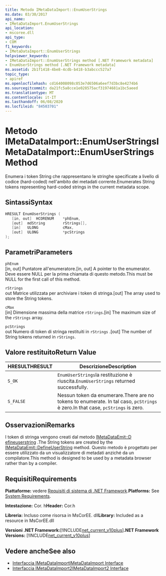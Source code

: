 ```yaml
---
title: Metodo IMetaDataImport::EnumUserStrings
ms.date: 03/30/2017
api_name:
- IMetaDataImport.EnumUserStrings
api_location:
- mscoree.dll
api_type:
- COM
f1_keywords:
- IMetaDataImport::EnumUserStrings
helpviewer_keywords:
- IMetaDataImport::EnumUserStrings method [.NET Framework metadata]
- EnumUserStrings method [.NET Framework metadata]
ms.assetid: 2b1f1418-4be8-4cdb-b418-b3abccc527a7
topic_type:
- apiref
ms.openlocfilehash: cd164008098c053e7d6506a6eef7d3bc8e4274b6
ms.sourcegitcommit: da21fc5a8cce1e028575acf31974681a1bc5aeed
ms.translationtype: MT
ms.contentlocale: it-IT
ms.lasthandoff: 06/08/2020
ms.locfileid: "84503701"
---
```

# <a name="imetadataimportenumuserstrings-method"></a><span data-ttu-id="1d770-102">Metodo IMetaDataImport::EnumUserStrings</span><span class="sxs-lookup"><span data-stu-id="1d770-102">IMetaDataImport::EnumUserStrings Method</span></span>
<span data-ttu-id="1d770-103">Enumera i token String che rappresentano le stringhe specificate a livello di codice (hard-coded) nell'ambito dei metadati corrente.</span><span class="sxs-lookup"><span data-stu-id="1d770-103">Enumerates String tokens representing hard-coded strings in the current metadata scope.</span></span>  
  
## <a name="syntax"></a><span data-ttu-id="1d770-104">Sintassi</span><span class="sxs-lookup"><span data-stu-id="1d770-104">Syntax</span></span>  
  
```cpp  
HRESULT EnumUserStrings (  
   [in, out]  HCORENUM    *phEnum,  
   [out]  mdString        rStrings[],  
   [in]   ULONG           cMax,  
   [out]  ULONG           *pcStrings  
);  
```  
  
## <a name="parameters"></a><span data-ttu-id="1d770-105">Parametri</span><span class="sxs-lookup"><span data-stu-id="1d770-105">Parameters</span></span>  
 `phEnum`  
 <span data-ttu-id="1d770-106">[in, out] Puntatore all'enumeratore.</span><span class="sxs-lookup"><span data-stu-id="1d770-106">[in, out] A pointer to the enumerator.</span></span> <span data-ttu-id="1d770-107">Deve essere NULL per la prima chiamata di questo metodo.</span><span class="sxs-lookup"><span data-stu-id="1d770-107">This must be NULL for the first call of this method.</span></span>  
  
 `rStrings`  
 <span data-ttu-id="1d770-108">out Matrice utilizzata per archiviare i token di stringa.</span><span class="sxs-lookup"><span data-stu-id="1d770-108">[out] The array used to store the String tokens.</span></span>  
  
 `cMax`  
 <span data-ttu-id="1d770-109">[in] Dimensione massima della matrice `rStrings`.</span><span class="sxs-lookup"><span data-stu-id="1d770-109">[in] The maximum size of the `rStrings` array.</span></span>  
  
 `pcStrings`  
 <span data-ttu-id="1d770-110">out Numero di token di stringa restituiti in `rStrings` .</span><span class="sxs-lookup"><span data-stu-id="1d770-110">[out] The number of String tokens returned in `rStrings`.</span></span>  
  
## <a name="return-value"></a><span data-ttu-id="1d770-111">Valore restituito</span><span class="sxs-lookup"><span data-stu-id="1d770-111">Return Value</span></span>  
  
|<span data-ttu-id="1d770-112">HRESULT</span><span class="sxs-lookup"><span data-stu-id="1d770-112">HRESULT</span></span>|<span data-ttu-id="1d770-113">Descrizione</span><span class="sxs-lookup"><span data-stu-id="1d770-113">Description</span></span>|  
|-------------|-----------------|  
|`S_OK`|<span data-ttu-id="1d770-114">`EnumUserStrings`la restituzione è riuscita.</span><span class="sxs-lookup"><span data-stu-id="1d770-114">`EnumUserStrings` returned successfully.</span></span>|  
|`S_FALSE`|<span data-ttu-id="1d770-115">Nessun token da enumerare.</span><span class="sxs-lookup"><span data-stu-id="1d770-115">There are no tokens to enumerate.</span></span> <span data-ttu-id="1d770-116">In tal caso, `pcStrings` è zero.</span><span class="sxs-lookup"><span data-stu-id="1d770-116">In that case, `pcStrings` is zero.</span></span>|  
  
## <a name="remarks"></a><span data-ttu-id="1d770-117">Osservazioni</span><span class="sxs-lookup"><span data-stu-id="1d770-117">Remarks</span></span>  
 <span data-ttu-id="1d770-118">I token di stringa vengono creati dal metodo [IMetaDataEmit::D efineuserstring](imetadataemit-defineuserstring-method.md) .</span><span class="sxs-lookup"><span data-stu-id="1d770-118">The String tokens are created by the [IMetaDataEmit::DefineUserString](imetadataemit-defineuserstring-method.md) method.</span></span> <span data-ttu-id="1d770-119">Questo metodo è progettato per essere utilizzato da un visualizzatore di metadati anziché da un compilatore.</span><span class="sxs-lookup"><span data-stu-id="1d770-119">This method is designed to be used by a metadata browser rather than by a compiler.</span></span>  
  
## <a name="requirements"></a><span data-ttu-id="1d770-120">Requisiti</span><span class="sxs-lookup"><span data-stu-id="1d770-120">Requirements</span></span>  
 <span data-ttu-id="1d770-121">**Piattaforme:** vedere [Requisiti di sistema di .NET Framework](../../get-started/system-requirements.md).</span><span class="sxs-lookup"><span data-stu-id="1d770-121">**Platforms:** See [System Requirements](../../get-started/system-requirements.md).</span></span>  
  
 <span data-ttu-id="1d770-122">**Intestazione:** Cor. h</span><span class="sxs-lookup"><span data-stu-id="1d770-122">**Header:** Cor.h</span></span>  
  
 <span data-ttu-id="1d770-123">**Libreria:** Incluso come risorsa in MsCorEE. dll</span><span class="sxs-lookup"><span data-stu-id="1d770-123">**Library:** Included as a resource in MsCorEE.dll</span></span>  
  
 <span data-ttu-id="1d770-124">**Versioni .NET Framework:**[!INCLUDE[net_current_v10plus](../../../../includes/net-current-v10plus-md.md)]</span><span class="sxs-lookup"><span data-stu-id="1d770-124">**.NET Framework Versions:** [!INCLUDE[net_current_v10plus](../../../../includes/net-current-v10plus-md.md)]</span></span>  
  
## <a name="see-also"></a><span data-ttu-id="1d770-125">Vedere anche</span><span class="sxs-lookup"><span data-stu-id="1d770-125">See also</span></span>

- [<span data-ttu-id="1d770-126">Interfaccia IMetaDataImport</span><span class="sxs-lookup"><span data-stu-id="1d770-126">IMetaDataImport Interface</span></span>](imetadataimport-interface.md)
- [<span data-ttu-id="1d770-127">Interfaccia IMetaDataImport2</span><span class="sxs-lookup"><span data-stu-id="1d770-127">IMetaDataImport2 Interface</span></span>](imetadataimport2-interface.md)
